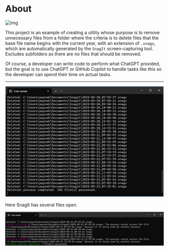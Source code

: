 ﻿# About
![img](https://img.shields.io/static/v1?label=C%23&message=ChatGPT&color=<COLOR>)

This project is an example of creating a utility whose purpose is to remove unnecessary files from a folder where the criteria is to delete files that the base file name begins with the current year, with an extension of `.snagx`, which are automatically generated by the `SnagIt` screen-capturing tool. Excludes subfolders as there are no files that should be removed.

Of course, a developer can write code to perform what ChatGPT provided, but the goal is to use ChatGPT or GitHub Copilot to handle tasks like this so the developer can spend their time on actual tasks.

---

![Figure1](assets/figure1.png)

Here SnagIt has several files open.

![Figure2](assets/figure2.png)